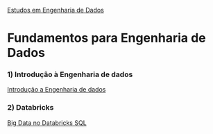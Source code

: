 
<div> 
<p><a href="https://github.com/JosiTubaroski/Data_Enginer/blob/main/README.md">Estudos em Engenharia de Dados</a></p>
</div> 

# Fundamentos para Engenharia de Dados

### 1) Introdução à Engenharia de dados

<div> 
<p><a href="https://github.com/JosiTubaroski/Introducao_Engenharia_Dados">Introdução a Engenharia de dados</a></p>
</div> 

### 2) Databricks

<div> 
<p><a href="https://github.com/JosiTubaroski/Databricks_Sobre_UseCase">Big Data no Databricks SQL</a></p>
</div> 



